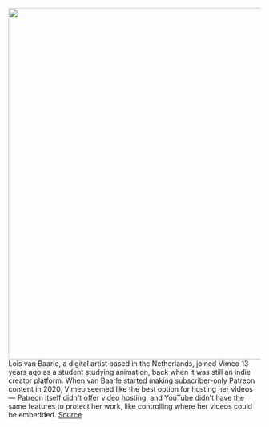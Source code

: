 <img src='https://cdn.vox-cdn.com/thumbor/sgowLRlnPAUVrYP8_M0v0m0kWyQ=/0x0:2040x1360/1200x800/filters:focal(857x517:1183x843)/cdn.vox-cdn.com/uploads/chorus_image/image/70625341/VRG_Illo_5087_K_Radtke_Vimeo_Money.0.jpg' width='700px' /><br/>
Lois van Baarle, a digital artist based in the Netherlands, joined Vimeo 13 years ago as a student studying animation, back when it was still an indie creator platform. When van Baarle started making subscriber-only Patreon content in 2020, Vimeo seemed like the best option for hosting her videos — Patreon itself didn't offer video hosting, and YouTube didn't have the same features to protect her work, like controlling where her videos could be embedded.
<a href='https://www.theverge.com/2022/3/15/22979126/vimeo-patreon-creators-price-increase'> Source <a/>